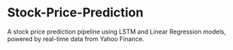 # Stock-Price-Prediction
A stock price prediction pipeline using LSTM and Linear Regression models, powered by real-time data from Yahoo Finance.
